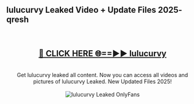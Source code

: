 <h2>lulucurvy Leaked Video + Update Files 2025- qresh</h2>
<br>
<div align="center">
<h2><a href="https://libra.edu.pl?lulucurvy" rel="nofollow">🔴 CLICK HERE 🌐==►► lulucurvy</a></h2>
<br>
Get lulucurvy leaked all content. Now you can access all videos and pictures of lulucurvy Leaked. New Updated Files 2025!
<br>
<br>
<a href="https://libra.edu.pl?lulucurvy" rel="nofollow" data-target="animated-image.originalLink"><img src="https://i.ibb.co.com/WyWwxjT/player-gif2.gif" alt="lulucurvy Leaked OnlyFans" style="max-width: 100%; display: inline-block;" data-target="animated-image.originalImage"></a>
</div>
<br>
